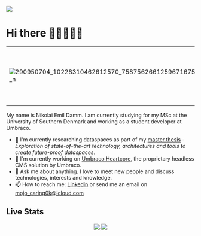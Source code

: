 ![](https://komarev.com/ghpvc/?username=devantler)
  
# Hi there 👨🏻‍💻🤘🏻

<div align="center">
<table>
<tr>
<td rowspan="2">

![290950704_10228310462612570_7587562661259671675_n](https://user-images.githubusercontent.com/26203420/181877114-27092ad5-15cd-4d67-a905-9178f1017543.jpg)

</td>
<td>

```csharp
public class Profile {
  public string Name { get; init; } = "Nikolai Emil Damm";
  public string Alias { get; set; } = "devantler";
  public string Job { get; set;} = "Umbraco HQ";
  public string Study { get; set; } = "Software Engineering";
  public FavLang FavLang { get; set; } = FavLang.CSharp;
}
```

</td>
</tr>
</table>
</div>

My name is Nikolai Emil Damm. I am currently studying for my MSc at the University of Southern Denmark and working as a student developer at Umbraco.

- 🌱 I'm currently researching dataspaces as part of my [master thesis](https://github.com/devantler/thesis-project) - _Exploration of state-of-the-art technology, architectures and tools to create future-proof dataspaces_.
- 🔭 I'm currently working on [Umbraco Heartcore](https://umbraco.com/products/umbraco-heartcore/?gclid=Cj0KCQjw_7KXBhCoARIsAPdPTfhg4OKBTmKmZgY4JgfQYExt9jlXrTe8UGy1vAzRZozydhN0m_1mkqcaAp95EALw_wcB), the proprietary headless CMS solution by Umbraco.
- 💬 Ask me about anything. I love to meet new people and discuss technologies, interests and knowledge.
- 📫 How to reach me: [Linkedin](https://www.linkedin.com/in/nikolai-emil-damm-14a786150/) or send me an email on <mojo_caring0k@icloud.com>

## Live Stats

<div align="center">
  <a href="https://github.com/anuraghazra/github-readme-stats">
    <img align="center" src="https://github-readme-stats-pt7yj2vy3-devantler.vercel.app/api/top-langs/?username=devantler&theme=dark&langs_count=8&layout=compact&role=OWNER,COLLABORATOR&&exclude_repo=software-engineering-f22-shared" />
  </a>
  <a href="https://github.com/anuraghazra/github-readme-stats">
    <img align="center" src="https://github-readme-stats-pt7yj2vy3-devantler.vercel.app/api?username=devantler&show_icons=true&theme=tokyonight&count_private=true&include_all_commits=true&role=OWNER,COLLABORATOR"/>
</div>
